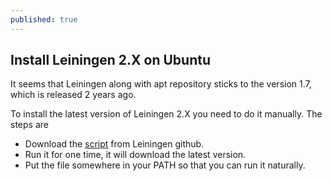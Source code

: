 ```yaml
---
published: true
---
```


## Install Leiningen 2.X on Ubuntu
It seems that Leiningen along with apt repository sticks to the version 1.7, which is released 2 years ago.

To install the latest version of Leiningen 2.X you need to do it manually. The steps are 

- Download the [script](https://raw.github.com/technomancy/leiningen/stable/bin/lein) from Leiningen github.
- Run it for one time, it will download the latest version.
- Put the file somewhere in your PATH so that you can run it naturally.
